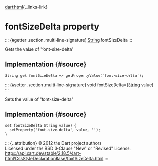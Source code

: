 [dart:html](../../dart-html/dart-html-library){._links-link}

fontSizeDelta property
======================

::: {#getter .section .multi-line-signature}
[String](../../dart-core/string-class) fontSizeDelta
:::

Gets the value of \"font-size-delta\"

Implementation {#source}
--------------

``` {.language-dart data-language="dart"}
String get fontSizeDelta => getPropertyValue('font-size-delta');
```

::: {#setter .section .multi-line-signature}
void fontSizeDelta=([String](../../dart-core/string-class) value)
:::

Sets the value of \"font-size-delta\"

Implementation {#source}
--------------

``` {.language-dart data-language="dart"}
set fontSizeDelta(String value) {
  setProperty('font-size-delta', value, '');
}
```

::: {._attribution}
© 2012 the Dart project authors\
Licensed under the BSD 3-Clause \"New\" or \"Revised\" License.\
<https://api.dart.dev/stable/2.18.5/dart-html/CssStyleDeclarationBase/fontSizeDelta.html>
:::
